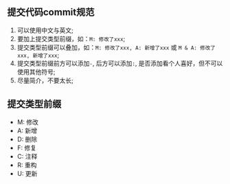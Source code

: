 ## 提交代码commit规范
1. 可以使用中文与英文;
2. 要加上提交类型前缀，如：`M: 修改了xxx`;
3. 提交类型前缀可以叠加，如：`M: 修改了xxx, A: 新增了xxx` 或 `M & A: 修改了xxx, 新增了xxx`;
4. 提交类型前缀前方可以添加`-`, 后方可以添加`:`, 是否添加看个人喜好，但不可以使用其他符号;
5. 尽量简介，不要太长;

## 提交类型前缀
- M: 修改
- A: 新增
- D: 删除
- F: 修复
- C: 注释
- R: 重构
- U: 更新